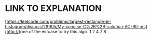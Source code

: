 # LINK TO EXPLANATION
[https://leetcode.com/problems/largest-rectangle-in-histogram/discuss/28905/My-concise-C%2B%2B-solution-AC-90-ms](http://)
​
​
​
one of the estcase to try this algo
​
1 2 4 7 8
​